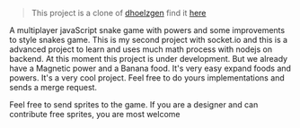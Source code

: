> This project is a clone of [dhoelzgen](https://github.com/dhoelzgen) find it [here](https://github.com/dhoelzgen/snake)

A multiplayer javaScript snake game with powers and some improvements to style snakes game. This is my second project with socket.io and this is a advanced project to learn and uses much math process with nodejs on backend.
At this moment this project is under development. But we already have a Magnetic power and a Banana food. It's very easy expand foods and powers. It's a very cool project. Feel free to do yours  implementations and sends a merge request.  
  
 Feel free to send sprites to the game. If you are a designer and can contribute free sprites, you are most welcome

  

